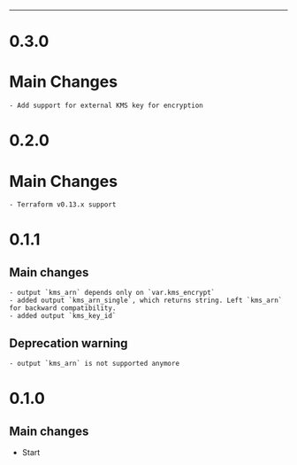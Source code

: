 ---
# 0.3.0
# Main Changes
    - Add support for external KMS key for encryption

# 0.2.0
# Main Changes
    - Terraform v0.13.x support

# 0.1.1
## Main changes
    - output `kms_arn` depends only on `var.kms_encrypt`
    - added output `kms_arn_single`, which returns string. Left `kms_arn` for backward compatibility.
    - added output `kms_key_id`

## Deprecation warning
    - output `kms_arn` is not supported anymore


# 0.1.0

## Main changes
* Start
